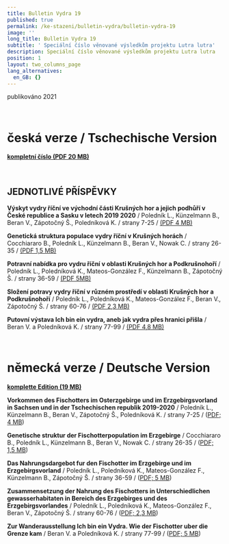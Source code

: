 ```yaml
---
title: Bulletin Vydra 19
published: true
permalink: /ke-stazeni/bulletin-vydra/bulletin-vydra-19
image: ''
long_title: Bulletin Vydra 19
subtitle: ' Speciální číslo věnované výsledkům projektu Lutra lutra'
description: Speciální číslo věnované výsledkům projektu Lutra lutra
position: 1
layout: two_columns_page
lang_alternatives:
  en_GB: {}
---
```

publikováno 2021

<br/> 

# česká verze / Tschechische Version

**[**kompletní číslo (PDF 20 MB)**](/media/bulletin_VYDRA_19_complet_web.pdf)**

<br/> 

## JEDNOTLIVÉ PŘÍSPĚVKY

**Výskyt vydry říční ve východní části Krušných hor a jejich podhůří v České republice a Sasku v letech 2019 2020** / Poledník L., Künzelmann B., Beran V., Zápotočný Š., Poledníková K. / strany 7-25 / [(PDF 4 MB)](/media/bulletin_VYDRA_19_Polednik_etal_occurence_7_25.pdf)

**Genetická struktura populace vydry říční v Krušných horách** / Cocchiararo B., Poledník L., Künzelmann B., Beran V., Nowak C. / strany 26-35 / [(PDF 1,5 MB)](/media/bulletin_VYDRA_19_Cocchiararo_etal_26_35.pdf)

**Potravní nabídka pro vydru říční v oblasti Krušných hor a Podkrušnohoří** / Poledník L., Poledníková K., Mateos-González F., Künzelmann B., Zápotočný Š. / strany 36-59 / [(PDF 5MB)](/media/bulletin_VYDRA_19_Polednik_etal_prey_36_59.pdf)

**Složení potravy vydry říční v různém prostředí v oblasti Krušných hor a Podkrušnohoří** / Poledník L., Poledníková K., Mateos-González F., Beran V., Zápotočný Š. / strany 60-76 / [(PDF 2,3 MB)](/media/bulletin_VYDRA_19_Polednik_etal_diet_60_76.pdf)

**Putovní výstava Ich bin ein vydra, aneb jak vydra přes hranici přišla** / Beran V. a Poledníková K. / strany 77-99 /  [(PDF 4,8 MB)](/media/bulletin_VYDRA_19_Beran_77_99.pdf)

<br/>

# německá verze / Deutsche Version

[**komplette Edition (19 MB)**](/media/bulletin_VYDRA_german_web.pdf)

**Vorkommen des Fischotters im Osterzgebirge und im Erzgebirgsvorland in Sachsen und in der Tschechischen republik 2019-2020** / Poledník L., Künzelmann B., Beran V., Zápotočný Š., Poledníková K. / strany 7-25 / ([PDF; 4 MB](/media/bulletin_VYDRA_Deutsche_Vorkommen.pdf)) 

**Genetische struktur der Fischotterpopulation im Erzgebirge** / Cocchiararo B., Poledník L., Künzelmann B., Beran V., Nowak C. / strany 26-35 / ([PDF; 1,5 MB](/media/bulletin_VYDRA_Deutsche_Genetische.pdf))

**Das Nahrungsdargebot fur den Fischotter im Erzgebirge und im Erzgebirgsvorland** / Poledník L., Poledníková K., Mateos-González F., Künzelmann B., Zápotočný Š. / strany 36-59 / ([PDF; 5 MB](/media/bulletin_VYDRA_Deutsche_Nahrungsdargebot.pdf))

**Zusammensetzung der Nahrung des Fischotters in Unterschiedlichen gewasserhabitaten in Bereich des Erzgebirges und des Erzgebirgsvorlandes** / Poledník L., Poledníková K., Mateos-González F., Beran V., Zápotočný Š. / strany 60-76 / ([PDF; 2,3 MB](/media/bulletin_VYDRA_Deutsche_Nahrung.pdf))

**Zur Wanderausstellung Ich bin ein Vydra. Wie der Fischotter uber die Grenze kam** / Beran V. a Poledníková K. / strany 77-99 /  ([PDF; 5 MB](/media/bulletin_VYDRA_Deutsche_Ausstellung.pdf))
